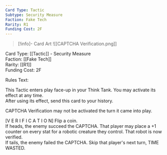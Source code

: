 ```yaml
---
Card Type: Tactic
Subtype: Security Measure
Faction: Fake Tech
Rarity: R1
Funding Cost: 2F
---
```

> [!info]- Card Art
> ![[CAPTCHA Verification.png]]

Card Type: [[Tactic]] - Security Measure  
Faction: [[Fake Tech]]  
Rarity: [[R1]]  
Funding Cost: 2F  

Rules Text:  

This Tactic enters play face-up in your Think Tank. You may activate its effect at any time.  
After using its effect, send this card to your history.  

CAPTCHA Verification may not be activated the turn it came into play.  

[V E R I F I C A T I O N] Flip a coin.  
If heads, the enemy succeed the CAPTCHA. That player may place a +1 counter on every stat for a robotic creature they control. That robot is now verified.  
If tails, the enemy failed the CAPTCHA. Skip that player's next turn, TIME WASTED.   